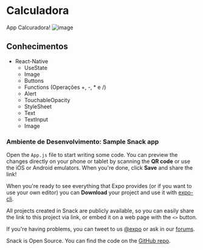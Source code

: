 # Calculadora

App Calcuradora!
![image](https://user-images.githubusercontent.com/93789218/173672498-b37aeae0-0b62-449b-bf9a-157934ab6916.png)

## Conhecimentos 

- React-Native
  - UseState
  - Image
  - Buttons
  - Functions (Operações +, -, * e /)
  - Alert
  - TouchableOpacity
  - StyleSheet
  - Text
  - TextInput
  - Image

### Ambiente de Desenvolvimento: Sample Snack app

Open the `App.js` file to start writing some code. You can preview the changes directly on your phone or tablet by scanning the **QR code** or use the iOS or Android emulators. When you're done, click **Save** and share the link!

When you're ready to see everything that Expo provides (or if you want to use your own editor) you can **Download** your project and use it with [expo-cli](https://docs.expo.io/get-started/installation).

All projects created in Snack are publicly available, so you can easily share the link to this project via link, or embed it on a web page with the `<>` button.

If you're having problems, you can tweet to us [@expo](https://twitter.com/expo) or ask in our [forums](https://forums.expo.io/c/snack).

Snack is Open Source. You can find the code on the [GitHub repo](https://github.com/expo/snack).
